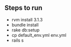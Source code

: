 ## Steps to run

- rvm install 3.1.3
- bundle install
- rake db:setup
- cp default_env.yml env.yml
- rails s
